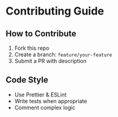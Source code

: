 # Contributing Guide

## How to Contribute

1. Fork this repo
2. Create a branch: `feature/your-feature`
3. Submit a PR with description

## Code Style

- Use Prettier & ESLint
- Write tests when appropriate
- Comment complex logic
